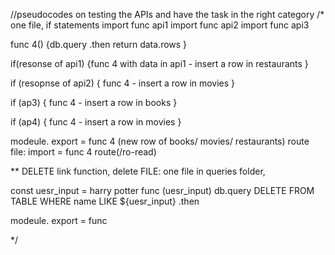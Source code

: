 //pseudocodes on testing the APIs and have the task in the right category
/* one file, if statements
import func api1
import func api2
import func api3

func 4()
{db.query
.then
return data.rows
}

if(resonse of api1)
{func 4 with data in api1 - insert a row in restaurants
}

if (resopnse of api2) {
func 4 - insert a row in movies
}

if (ap3) {
func 4 - insert a row in books
}

if (ap4) {
func 4 - insert a row in movies
}

modeule. export = func 4 (new row of books/ movies/ restaurants)
route file: import = func 4
route(/ro-read)

** DELETE link function, delete FILE: one file in queries folder,

const uesr_input = harry potter
func (uesr_input)
db.query
DELETE FROM TABLE
WHERE name LIKE ${uesr_input}
.then

modeule. export = func

*/
